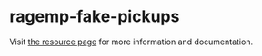 # ragemp-fake-pickups

Visit [the resource page](https://rage.mp/files/file/324-fake-pickups/) for more information and documentation.
